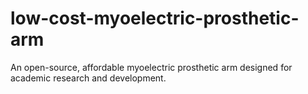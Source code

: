 # low-cost-myoelectric-prosthetic-arm
An open-source, affordable myoelectric prosthetic arm designed for academic research and development.

